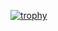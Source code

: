 [![trophy](https://github-profile-trophy.vercel.app/?username=zyroball)](https://github.com/zyroball/github-profile-trophy)
